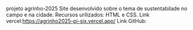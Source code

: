 projeto agrinho-2025
Site desenvolvido sobre o tema de sustentabilade no campo e na cidade.
Recursos urilizados: HTML e CSS.
Link vercel:https://agrinho2025-pi-six.vercel.app/
Link GitHub:
